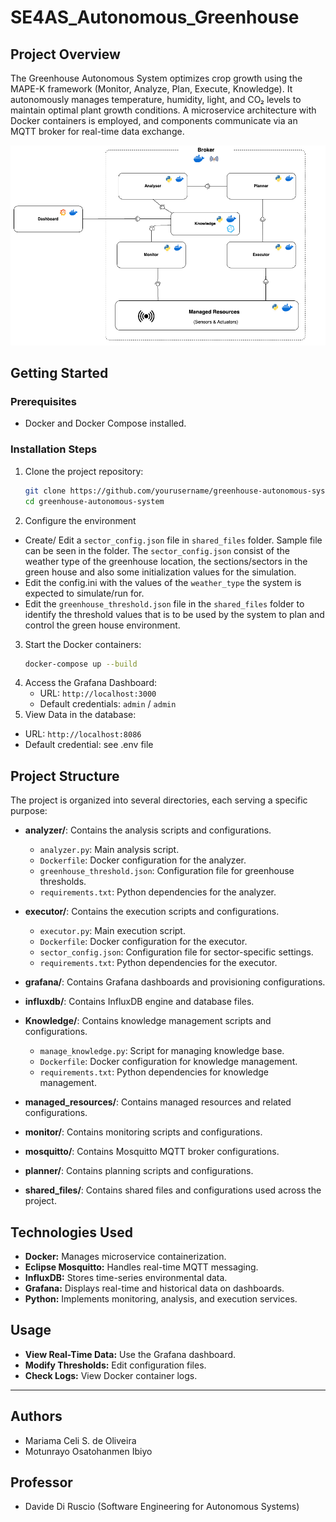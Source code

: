 # SE4AS_Autonomous_Greenhouse


## Project Overview
The Greenhouse Autonomous System optimizes crop growth using the MAPE-K framework (Monitor, Analyze, Plan, Execute, Knowledge). It autonomously manages temperature, humidity, light, and CO₂ levels to maintain optimal plant growth conditions. A microservice architecture with Docker containers is employed, and components communicate via an MQTT broker for real-time data exchange.

<p align="center">
  <img src="system_autonomous_arch.png" alt="System Architecture" width="800">
</p>

## Getting Started
### Prerequisites
- Docker and Docker Compose installed.

### Installation Steps
1. Clone the project repository:
   ```bash
   git clone https://github.com/yourusername/greenhouse-autonomous-system.git
   cd greenhouse-autonomous-system
   ```
2. Configure the environment
  - Create/ Edit a ```sector_config.json``` file in ```shared_files``` folder. Sample file can be seen in the folder.
  The ```sector_config.json``` consist of the weather type of the greenhouse location, the sections/sectors in the green house and also some initialization values for the simulation.
  - Edit the config.ini with the values of the ```weather_type``` the system is expected to simulate/run for.
  - Edit the ```greenhouse_threshold.json``` file  in  the ```shared_files``` folder to identify the threshold values that is to be used by the system to plan and control the green house environment.

3. Start the Docker containers:
   ```bash
   docker-compose up --build
   ```
4. Access the Grafana Dashboard:
   - URL: `http://localhost:3000`
   - Default credentials: `admin` / `admin`
5. View Data in the database:
  - URL: `http://localhost:8086`
  - Default credential: see .env file


## Project Structure
The project is organized into several directories, each serving a specific purpose:

- **analyzer/**: Contains the analysis scripts and configurations.
  - `analyzer.py`: Main analysis script.
  - `Dockerfile`: Docker configuration for the analyzer.
  - `greenhouse_threshold.json`: Configuration file for greenhouse thresholds.
  - `requirements.txt`: Python dependencies for the analyzer.

- **executor/**: Contains the execution scripts and configurations.
  - `executor.py`: Main execution script.
  - `Dockerfile`: Docker configuration for the executor.
  - `sector_config.json`: Configuration file for sector-specific settings.
  - `requirements.txt`: Python dependencies for the executor.

- **grafana/**: Contains Grafana dashboards and provisioning configurations.

- **influxdb/**: Contains InfluxDB engine and database files.

- **Knowledge/**: Contains knowledge management scripts and configurations.
  - `manage_knowledge.py`: Script for managing knowledge base.
  - `Dockerfile`: Docker configuration for knowledge management.
  - `requirements.txt`: Python dependencies for knowledge management.

- **managed_resources/**: Contains managed resources and related configurations.

- **monitor/**: Contains monitoring scripts and configurations.

- **mosquitto/**: Contains Mosquitto MQTT broker configurations.

- **planner/**: Contains planning scripts and configurations.

- **shared_files/**: Contains shared files and configurations used across the project.


## Technologies Used
- **Docker:** Manages microservice containerization.
- **Eclipse Mosquitto:** Handles real-time MQTT messaging.
- **InfluxDB:** Stores time-series environmental data.
- **Grafana:** Displays real-time and historical data on dashboards.
- **Python:** Implements monitoring, analysis, and execution services.

## Usage
- **View Real-Time Data:** Use the Grafana dashboard.
- **Modify Thresholds:** Edit configuration files.
- **Check Logs:** View Docker container logs.

---

## Authors
- Mariama Celi S. de Oliveira
- Motunrayo Osatohanmen Ibiyo

## Professor
- Davide Di Ruscio (Software Engineering for Autonomous Systems)
